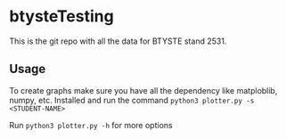 # btysteTesting

This is the git repo with all the data for BTYSTE stand 2531.

## Usage

To create graphs make sure you have all the dependency like matploblib, numpy, etc. Installed and run the command `python3 plotter.py -s <STUDENT-NAME>`

Run `python3 plotter.py -h` for more options
